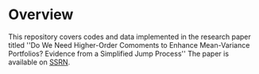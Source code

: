 # Overview

This repository covers codes and data implemented in the research paper titled ''Do We Need Higher-Order Comoments to Enhance Mean-Variance Portfolios? Evidence from a Simplified Jump Process'' The paper is available on [SSRN](https://papers.ssrn.com/sol3/papers.cfm?abstract_id=3523379).
